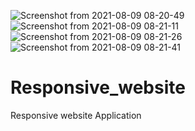 ![Screenshot from 2021-08-09 08-20-49](https://user-images.githubusercontent.com/77434014/128655856-898845d1-b446-4abb-af45-e453028035f7.png)
![Screenshot from 2021-08-09 08-21-11](https://user-images.githubusercontent.com/77434014/128655860-cf2aae43-699c-4546-90df-8093b0d8b54d.png)
![Screenshot from 2021-08-09 08-21-26](https://user-images.githubusercontent.com/77434014/128655863-23802c08-eb4e-40b8-8c02-28f3106c74fd.png)
![Screenshot from 2021-08-09 08-21-41](https://user-images.githubusercontent.com/77434014/128655869-7f62f2bd-1b65-4078-8864-1eb0bb38f742.png)
# Responsive_website
Responsive website Application
